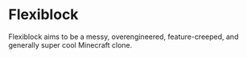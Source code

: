 # Flexiblock
Flexiblock aims to be a messy, overengineered, feature-creeped, and generally super cool Minecraft clone.
